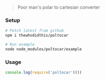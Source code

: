 > Poor man's polar to cartesian converter

### Setup
```sh
# Fetch latest from github
npm i thewhodidthis/poltocar

# Run example
node node_modules/poltocar/example
```

### Usage
```js
console.log(require('poltocar')())
```
